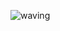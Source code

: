 ![waving](https://capsule-render.vercel.app/api?type=waving&height=200&text=HyeonwooJeong!&fontAlign=&fontAlignY=40&color=gradient)
